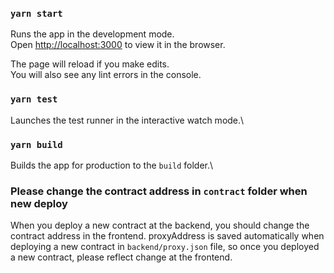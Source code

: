 ### `yarn start`

Runs the app in the development mode.\
Open [http://localhost:3000](http://localhost:3000) to view it in the browser.

The page will reload if you make edits.\
You will also see any lint errors in the console.

### `yarn test`

Launches the test runner in the interactive watch mode.\

### `yarn build`

Builds the app for production to the `build` folder.\

### Please change the contract address in `contract` folder when new deploy

When you deploy a new contract at the backend, you should change the contract address in the frontend.
proxyAddress is saved automatically when deploying a new contract in `backend/proxy.json` file, so once you deployed a new contract, please reflect change at the frontend.
